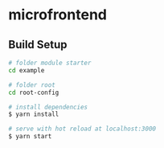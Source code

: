 # microfrontend


## Build Setup

``` bash
# folder module starter
cd example

# folder root
cd root-config

# install dependencies
$ yarn install

# serve with hot reload at localhost:3000
$ yarn start

```
